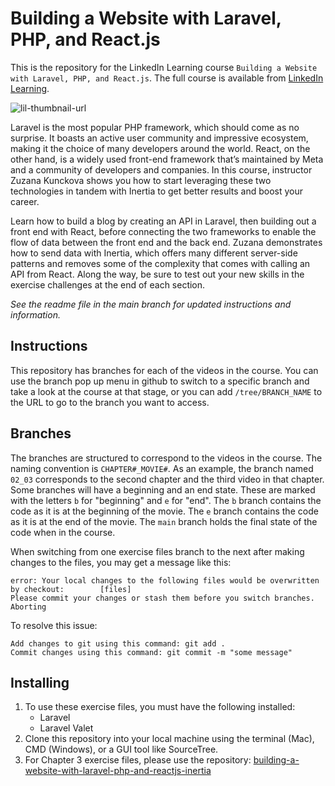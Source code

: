 # Building a Website with Laravel, PHP, and React.js
This is the repository for the LinkedIn Learning course `Building a Website with Laravel, PHP, and React.js`. The full course is available from [LinkedIn Learning][lil-course-url].

![lil-thumbnail-url]

Laravel is the most popular PHP framework, which should come as no surprise. It boasts an active user community and impressive ecosystem, making it the choice of many developers around the world. React, on the other hand, is a widely used front-end framework that’s maintained by Meta and a community of developers and companies. In this course, instructor Zuzana Kunckova shows you how to start leveraging these two technologies in tandem with Inertia to get better results and boost your career.</p><p>Learn how to build a blog by creating an API in Laravel, then building out a front end with React, before connecting the two frameworks to enable the flow of data between the front end and the back end. Zuzana demonstrates how to send data with Inertia, which offers many different server-side patterns and removes some of the complexity that comes with calling an API from React. Along the way, be sure to test out your new skills in the exercise challenges at the end of each section.

_See the readme file in the main branch for updated instructions and information._
## Instructions
This repository has branches for each of the videos in the course. You can use the branch pop up menu in github to switch to a specific branch and take a look at the course at that stage, or you can add `/tree/BRANCH_NAME` to the URL to go to the branch you want to access.

## Branches
The branches are structured to correspond to the videos in the course. The naming convention is `CHAPTER#_MOVIE#`. As an example, the branch named `02_03` corresponds to the second chapter and the third video in that chapter. 
Some branches will have a beginning and an end state. These are marked with the letters `b` for "beginning" and `e` for "end". The `b` branch contains the code as it is at the beginning of the movie. The `e` branch contains the code as it is at the end of the movie. The `main` branch holds the final state of the code when in the course.

When switching from one exercise files branch to the next after making changes to the files, you may get a message like this:

    error: Your local changes to the following files would be overwritten by checkout:        [files]
    Please commit your changes or stash them before you switch branches.
    Aborting

To resolve this issue:
	
    Add changes to git using this command: git add .
	Commit changes using this command: git commit -m "some message"

## Installing
1. To use these exercise files, you must have the following installed:
	- Laravel
	- Laravel Valet
2. Clone this repository into your local machine using the terminal (Mac), CMD (Windows), or a GUI tool like SourceTree.
3. For Chapter 3 exercise files, please use the repository: [building-a-website-with-laravel-php-and-reactjs-inertia][second-repo-url]


[0]: # (Replace these placeholder URLs with actual course URLs)
[second-repo-url]: https://github.com/LinkedInLearning/building-a-website-with-laravel-php-and-reactjs-inertia-3811028
[lil-course-url]: https://www.linkedin.com/learning/building-a-website-with-laravel-react-js-and-inertia/
[lil-thumbnail-url]: https://media.licdn.com/dms/image/D560DAQH0U9RhFcnRJA/learning-public-crop_675_1200/0/1711144891773?e=2147483647&v=beta&t=C0x1I6T7vWPE80Ue_9sDnhLsGID_yzct7OhHEm3NUoo

